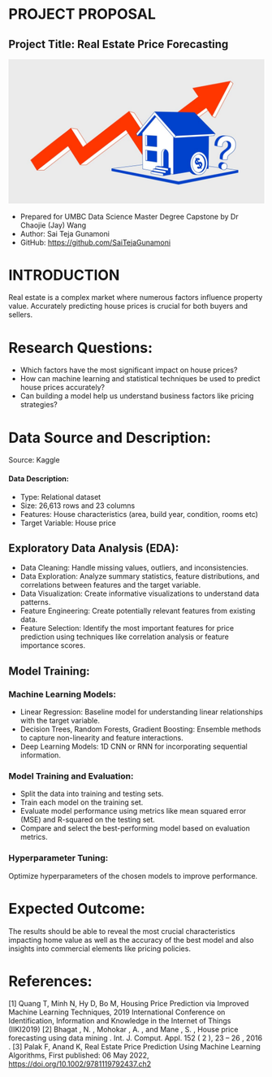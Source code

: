 # PROJECT PROPOSAL

## Project Title: Real Estate Price Forecasting
![ProfilePic](./Realestate.jpg)  
- Prepared for UMBC Data Science Master Degree Capstone by Dr Chaojie (Jay) Wang
- Author: Sai Teja Gunamoni
- GitHub: https://github.com/SaiTejaGunamoni

# INTRODUCTION
Real estate is a complex market where numerous factors influence property value. Accurately predicting house prices is crucial for both buyers and sellers.

# Research Questions:
- Which factors have the most significant impact on house prices?
- How can machine learning and statistical techniques be used to predict house prices accurately?
- Can building a model help us understand business factors like pricing strategies?

# Data Source and Description:
Source: Kaggle

#### Data Description:
- Type: Relational dataset
- Size: 26,613 rows and 23 columns
- Features: House characteristics (area, build year, condition, rooms etc)
- Target Variable: House price

## Exploratory Data Analysis (EDA):
- Data Cleaning: Handle missing values, outliers, and inconsistencies.
- Data Exploration: Analyze summary statistics, feature distributions, and correlations between features and the target variable.
- Data Visualization: Create informative visualizations to understand data patterns.
- Feature Engineering: Create potentially relevant features from existing data.
- Feature Selection: Identify the most important features for price prediction using techniques like correlation analysis or feature importance scores.

## Model Training: 
### Machine Learning Models:
- Linear Regression: Baseline model for understanding linear relationships with the target variable.
- Decision Trees, Random Forests, Gradient Boosting: Ensemble methods to capture non-linearity and feature interactions.
- Deep Learning Models: 1D CNN or RNN for incorporating sequential information.

### Model Training and Evaluation:
- Split the data into training and testing sets.
- Train each model on the training set.
- Evaluate model performance using metrics like mean squared error (MSE) and R-squared on the testing set.
- Compare and select the best-performing model based on evaluation metrics.

### Hyperparameter Tuning: 
Optimize hyperparameters of the chosen models to improve performance.

# Expected Outcome:
The results should be able to reveal the most crucial characteristics impacting home value as well as the accuracy of the best model and also insights into commercial elements like pricing policies.

# References:
[1] Quang T, Minh N, Hy D, Bo M, Housing Price Prediction via Improved Machine Learning Techniques, 2019 International Conference on Identification, Information and Knowledge in the Internet of Things (IIKI2019)
[2] Bhagat , N. , Mohokar , A. , and Mane , S. , House price forecasting using data mining . Int. J. Comput. Appl. 152 ( 2 ), 23 – 26 , 2016 .
[3] Palak F, Anand K, Real Estate Price Prediction Using Machine Learning Algorithms, First published: 06 May 2022, https://doi.org/10.1002/9781119792437.ch2
